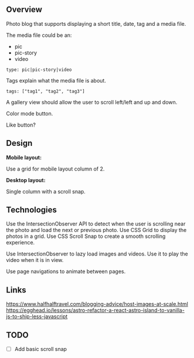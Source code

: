 ## Overview

Photo blog that supports displaying a short title, date, tag and a media file.

The media file could be an:

- pic
- pic-story
- video

```
type: pic|pic-story|video
```


Tags explain what the media file is about.

```
tags: ["tag1", "tag2", "tag3"]
```


A gallery view should allow the user to scroll left/left and up and down.

Color mode button.

Like button?


## Design

**Mobile layout:**

Use a grid for mobile layout column of 2.


**Desktop layout:**

Single column with a scroll snap.


## Technologies 

Use the IntersectionObserver API to detect when the user is scrolling near the photo and load the next or previous photo.
Use CSS Grid to display the photos in a grid.
Use CSS Scroll Snap to create a smooth scrolling experience.


Use IntersectionObserver to lazy load images and videos.
Use it to play the video when it is in view.


Use page navigations to animate between pages.



## Links

https://www.halfhalftravel.com/blogging-advice/host-images-at-scale.html
https://egghead.io/lessons/astro-refactor-a-react-astro-island-to-vanilla-js-to-ship-less-javascript



## TODO




- [ ] Add basic scroll snap